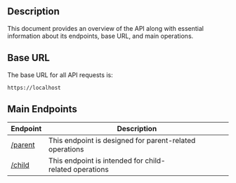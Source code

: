 
## Description
This document provides an overview of the API along with essential information about its endpoints, base URL, and main operations.

## Base URL

The base URL for all API requests is:

`https://localhost`

##  Main Endpoints
|Endpoint|Description|
|-|-|
|[/parent](parent.md)|This endpoint is designed for parent-related operations|
|[/child](child.md)|This endpoint is intended for child-related operations|